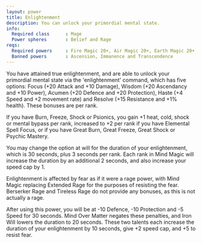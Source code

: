 ```yaml
---
layout: power
title: Enlightenment
description: You can unlock your primordial mental state.
info:
  Required class      : Mage
  Power spheres       : Belief and Rage
reqs:
  Required powers     : Fire Magic 20+, Air Magic 20+, Earth Magic 20+, Water Magic 20+ or Mind Magic 20+
  Banned powers       : Ascension, Immanence and Transcendence
---
```


You have attained true enlightenment, and are able to unlock your primordial
mental state via the 'enlightenment' command, which has five options: Focus
(+20 Attack and +10 Damage), Wisdom (+20 Ascendancy and +10 Power), Acumen (+20
Defence and +20 Protection), Haste (+4 Speed and +2 movement rate) and Resolve
(+15 Resistance and +1% health).  These bonuses are per rank.

If you have Burn, Freeze, Shock or Psionics, you gain +1 heat, cold, shock or
mental bypass per rank, increased to +2 per rank if you have Elemental Spell
Focus, or if you have Great Burn, Great Freeze, Great Shock or Psychic Mastery.

You may change the option at will for the duration of your enlightenment, which
is 30 seconds, plus 3 seconds per rank.  Each rank in Mind Magic will increase
the duration by an additional 2 seconds, and also increase your speed cap by 1.

Enlightenment is affected by fear as if it were a rage power, with Mind Magic
replacing Extended Rage for the purposes of resisting the fear.  Berserker Rage
and Tireless Rage do not provide any bonuses, as this is not actually a rage.

After using this power, you will be at -10 Defence, -10 Protection and -5 Speed
for 30 seconds.  Mind Over Matter negates these penalties, and Iron Will lowers
the duration to 20 seconds.  These two talents each increase the duration of
your enlightenment by 10 seconds, give +2 speed cap, and +5 to resist fear.
